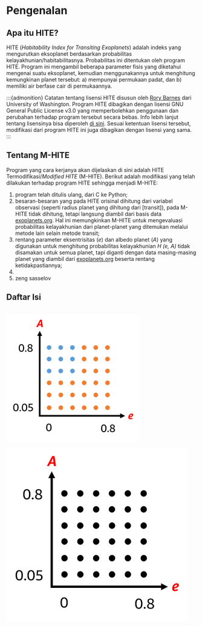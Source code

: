 # Pengenalan
## Apa itu HITE?
HITE (_Habitability Index for Transiting Exoplanets_) adalah indeks yang mengurutkan eksoplanet berdasarkan probabilitas kelayakhunian/habitabilitasnya. Probabilitas ini ditentukan oleh program HITE. Program ini mengambil beberapa parameter fisis yang diketahui mengenai suatu eksoplanet, kemudian menggunakannya untuk menghitung kemungkinan planet tersebut: a) mempunyai permukaan padat, dan b) memiliki air berfase cair di permukaannya.

:::{admonition} Catatan tentang lisensi
HITE disusun oleh [Rory Barnes](https://github.com/RoryBarnes/HITE) dari University of Washington. Program HITE dibagikan dengan lisensi GNU General Public License v3.0 yang memperbolehkan penggunaan dan perubahan terhadap program tersebut secara bebas. Info lebih lanjut tentang lisensinya bisa diperoleh [di sini](https://github.com/RoryBarnes/HITE/blob/master/LICENSE). Sesuai ketentuan lisensi tersebut, modifikasi dari program HITE ini juga dibagikan dengan lisensi yang sama.
:::

## Tentang M-HITE
Program yang cara kerjanya akan dijelaskan di sini adalah HITE Termodifikasi/_Modified HITE_ (M-HITE). Berikut adalah modifikasi yang telah dilakukan terhadap program HITE sehingga menjadi M-HITE:
1) program telah ditulis ulang, dari C ke Python;
2) besaran-besaran yang pada HITE orisinal dihitung dari variabel observasi (seperti radius planet yang dihitung dari [transit]), pada M-HITE tidak dihitung, tetapi langsung diambil dari basis data [exoplanets.org](exoplanets.org). Hal ini memungkinkan M-HITE untuk mengevaluasi probabilitas kelayakhunian dari planet-planet yang ditemukan melalui metode lain selain metode transit;
3) rentang parameter eksentrisitas (_e_) dan albedo planet (_A_) yang digunakan untuk menghitung probabilitas kelayakhunian _H (e, A)_ tidak disamakan untuk semua planet, tapi diganti dengan data masing-masing planet yang diambil dari  [exoplanets.org](exoplanets.org) beserta rentang ketidakpastiannya;
4) 
5) zeng sasselov


## Daftar Isi
```{tableofcontents}
```





![d4c17bfdecec68f5c2dfaa3d87c636ca.png](d4c17bfdecec68f5c2dfaa3d87c636ca.png)






![62fed7446fefc69ad087c21e7cc92834.png](62fed7446fefc69ad087c21e7cc92834.png)